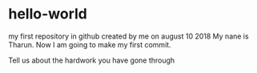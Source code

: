 # hello-world
my first repository in github created by me on august 10 2018
My nane is Tharun. Now I am going to make my first commit.

Tell us about the hardwork you have gone through
